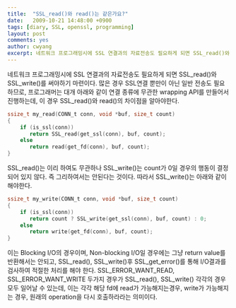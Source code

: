 ```yaml
---
title:  "SSL_read()와 read()는 같은가요?"
date:   2009-10-21 14:48:00 +0900
tags: [diary, SSL, openssl, programming]
layout: post
comments: yes
author: cwyang
excerpt: 네트워크 프로그래밍시에 SSL 연결과의 자료전송도 필요하게 되면 SSL_read()와 SSL_write()를 써야하기 마련이다. 많은 경우 SSL연결 뿐만이 아닌 일반 전송도 필요하므로, 프로그래머는 대개 아래와 같이 연결 종류에 무관한 wrapping API를 만들어서 진행하는데, 이 경우 SSL_read()와 read()의 차이점을 알아야한다.
---
```

네트워크 프로그래밍시에 SSL 연결과의 자료전송도 필요하게 되면 SSL_read()와 SSL_write()를 써야하기 마련이다. 많은 경우 SSL연결 뿐만이 아닌 일반 전송도 필요하므로, 프로그래머는 대개 아래와 같이 연결 종류에 무관한 wrapping API를 만들어서 진행하는데, 이 경우 SSL_read()와 read()의 차이점을 알아야한다.

```c
ssize_t my_read(CONN_t conn, void *buf, size_t count)
{
	if (is_ssl(conn))
	   return SSL_read(get_ssl(conn), buf, count);
	else
	   return read(get_fd(conn), buf, count);
} 
```

SSL_read()는 이리 하여도 무관하나 SSL_write()는 count가 0일 경우의 행동이 결정되어 있지 않다. 즉 그리하여서는 안된다는 것이다. 따라서 SSL_write()는 아래와 같이해야한다.

```c
ssize_t my_write(CONN_t conn, void *buf, size_t count)
{
	if (is_ssl(conn))
	   return count ? SSL_write(get_ssl(conn), buf, count) : 0;
	else
	   return write(get_fd(conn), buf, count);
} 
```

이는 Blocking I/O의 경우이며, Non-blocking I/O일 경우에는 그냥 return value를 반환해서는 안되고, SSL_read(), SSL_write()후 SSL_get_error()를 통해 I/O결과를 검사하여 적절한 처리를 해야 한다. SSL_ERROR_WANT_READ, SSL_ERROR_WANT_WRITE 두가지 경우가 SSL_read(), SSL_write() 각각의 경우 모두 일어날 수 있는데, 이는 각각 해당 fd에 read가 가능해지는경우, write가 가능해지는 경우, 원래의 operation을 다시 호출하라라는 의미이다.


